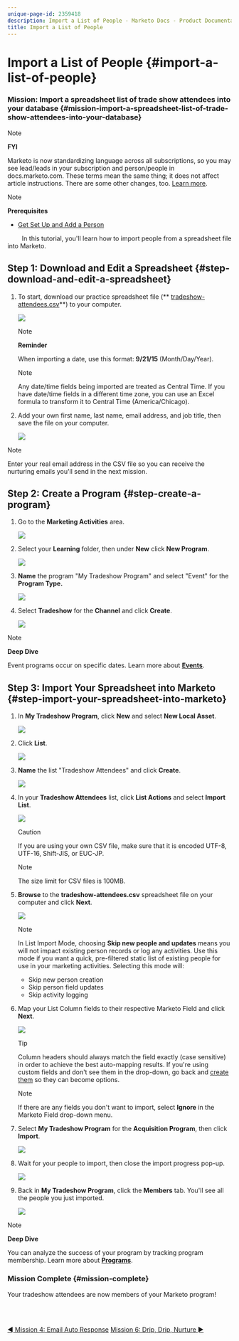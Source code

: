 ```yaml
---
unique-page-id: 2359418
description: Import a List of People - Marketo Docs - Product Documentation
title: Import a List of People
---
```


# Import a List of People {#import-a-list-of-people}

### Mission: Import a spreadsheet list of trade show attendees into your database {#mission-import-a-spreadsheet-list-of-trade-show-attendees-into-your-database}

>[!NOTE]
>
>**FYI**
>
>Marketo is now standardizing language across all subscriptions, so you may see lead/leads in your subscription and person/people in docs.marketo.com. These terms mean the same thing; it does not affect article instructions. There are some other changes, too. [Learn more](http://docs.marketo.com/display/DOCS/Updates+to+Marketo+Terminology).

>[!NOTE]
>
>**Prerequisites**
>
>* [Get Set Up and Add a Person](get-set-up-and-add-a-person.md) 
>

`   
`  In this tutorial, you'll learn how to import people from a spreadsheet file into Marketo.

## Step 1: Download and Edit a Spreadsheet {#step-download-and-edit-a-spreadsheet}

1. To start, download our practice spreadsheet file (** [tradeshow-attendees.csv](http://docs.marketo.com/display/docs/assets/tradeshow-attendees.csv)**) to your computer.

   ![](assets/image2014-9-24-12-3a5-3a0.png)

   >[!NOTE]
   >
   >**Reminder**
   >
   >
   >When importing a date, use this format: **9/21/15** (Month/Day/Year).

   >[!NOTE]
   >
   >Any date/time fields being imported are treated as Central Time. If you have date/time fields in a different time zone, you can use an Excel formula to transform it to Central Time (America/Chicago).

1. Add your own first name, last name, email address, and job title, then save the file on your computer. 

   ![](assets/image2014-9-24-12-3a5-3a30.png)

>[!NOTE]
>
>Enter your real email address in the CSV file so you can receive the nurturing emails you'll send in the next mission.

## Step 2: Create a Program {#step-create-a-program}

1. Go to the **Marketing Activities** area.

   ![](assets/ma-2.png)

1. Select your **Learning** folder, then under **New** click **New Program**.

   ![](assets/image2014-9-24-12-3a21-3a13.png)

1. **Name** the program "My Tradeshow Program" and select "Event" for the **Program Type.**

   ![](assets/image2014-9-24-12-3a21-3a25.png)

1. Select **Tradeshow** for the **Channel** and click **Create**.

   ![](assets/image2014-9-24-12-3a21-3a39.png)

>[!NOTE]
>
>**Deep Dive**
>
>Event programs occur on specific dates. Learn more about [**Events**](http://docs.marketo.com/display/docs/events).

## Step 3: Import Your Spreadsheet into Marketo {#step-import-your-spreadsheet-into-marketo}

1. In **My Tradeshow Program**, click **New** and select **New Local Asset**.

   ![](assets/seven-3.png)

1. Click **List**.

   ![](assets/image2014-9-24-12-3a22-3a56.png)

1. **Name** the list "Tradeshow Attendees" and click **Create**.

   ![](assets/image2014-9-24-12-3a23-3a9.png)

1. In your **Tradeshow Attendees** list, click **List Actions** and select **Import List**.

   ![](assets/ten-2.png)

   >[!CAUTION]
   >
   >If you are using your own CSV file, make sure that it is encoded UTF-8, UTF-16, Shift-JIS, or EUC-JP.

   >[!NOTE]
   >
   >The size limit for CSV files is 100MB.

1. **Browse** to the **tradeshow-attendees.csv** spreadsheet file on your computer and click **Next**.

   ![](assets/eleven-2.png)

   >[!NOTE]
   >
   >In List Import Mode, choosing **Skip new people and updates** means you will not impact existing person records or log any activities. Use this mode if you want a quick, pre-filtered static list of existing people for use in your marketing activities. Selecting this mode will: 
   >
   >    
   >    
   >    * Skip new person creation
   >    * Skip person field updates
   >    * Skip activity logging
   >    
   >

1. Map your List Column fields to their respective Marketo Field and click **Next**.

   ![](assets/image2014-9-24-12-3a24-3a49.png)

   >[!TIP]
   >
   >Column headers should always match the field exactly (case sensitive) in order to achieve the best auto-mapping results. If you're using custom fields and don't see them in the drop-down, go back and [create them](http://docs.marketo.com/display/DOCS/Create+a+Custom+Field+in+Marketo) so they can become options.

   >[!NOTE]
   >
   >If there are any fields you don't want to import, select **Ignore** in the Marketo Field drop-down menu.

1. Select **My Tradeshow Program** for the **Acquisition Program**, then click **Import**.

   ![](assets/image2014-9-24-12-3a25-3a1.png)

1. Wait for your people to import, then close the import progress pop-up.

   ![](assets/image2014-9-24-12-3a25-3a13.png)

1. Back in **My Tradeshow Program**, click the **Members** tab. You'll see all the people you just imported.

   ![](assets/fifteen-1.png)

>[!NOTE]
>
>**Deep Dive**
>
>You can analyze the success of your program by tracking program membership. Learn more about [**Programs**](http://docs.marketo.com/display/docs/programs).

### Mission Complete {#mission-complete}

Your tradeshow attendees are now members of your Marketo program!

<br>&nbsp;

[◄ Mission 4: Email Auto Response](email-auto-response.md) [Mission 6: Drip, Drip, Nurture ►](drip-drip-nurture.md) 